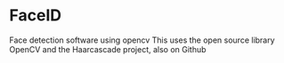 # FaceID
Face detection software using opencv
This uses the open source library OpenCV and the Haarcascade project, also on Github
